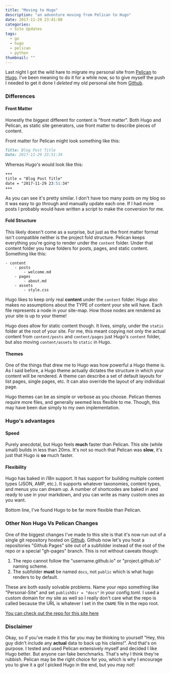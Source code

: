 ```yaml
---
title: "Moving to Hugo"
description: "an adventure moving from Pelican to Hugo"
date: 2017-11-29 23:41:08
categories:
  - Site Updates
tags:
  - go
  - hugo
  - pelican
  - python
thumbnail: ""
---
```


Last night I got the wild hare to migrate my personal site from [Pelican][1] to
[Hugo][2]. I've been meaning to do it for a while now, so to give myself the
push I needed to get it done I _deleted_ my old personal site from [Github][3].

### Differences

#### Front Matter

Honestly the biggest different for content is "front matter". Both Hugo and
Pelican, as static site generators, use front matter to describe pieces of
content.

Front matter for Pelican might look something like this:

```markdown
Title: Blog Post Title
Date: 2017-11-29 23:51:34
```

Whereas Hugo's would look like this:

```markdown
+++
title = "Blog Post Title"
date = "2017-11-29 23:51:34"
+++
```

As you can see it's pretty similar. I don't have too many posts on my blog so
it was easy to go through and manually update each one. If I had more posts
I probably would have written a script to make the conversion for me.

#### Fold Structure

This likely doesn't come as a surprise, but just as the front matter format
isn't compatible neither is the project fold structure. Pelican keeps everything
you're going to render under the `content` folder. Under that content folder you
have folders for posts, pages, and static content. Something like this:

```
- content
    - posts
        - welcome.md
    - pages
        - about.md
    - assets
        - style.css
```

Hugo likes to keep only real **content** under the `content` folder. Hugo also
makes no assumptions about the TYPE of content your site will have. Each file
represents a node in your site-map. How those nodes are rendered as your site
is up to your theme!

Hugo does allow for static content though. It lives, simply, under the `static`
folder at the root of your site. For me, this meant copying not only the actual
content from `content/posts` and `content/pages` just Hugo's `content` folder,
but also moving `content/assets` to `static` in Hugo.

#### Themes

One of the things that drew me to Hugo was how powerful a Hugo theme is. As
I said before, a Hugo theme actually dictates the structure in which your
content will be rendered. A theme can describe a set of default layouts for
list pages, single pages, etc. It can also override the layout of any
individual page.

Hugo themes can be as simple or verbose as you choose. Pelican themes require
more files, and generally seemed less flexible to me. Though, this may have
been due simply to my own implementation.

### Hugo's advantages

#### Speed

Purely anecdotal, but Hugo feels **much** faster than Pelican. This site (while
small) builds in less than 20ms. It's not so much that Pelican was **slow**,
it's just that Hugo is **so** much faster.

#### Flexibility

Hugo has baked in i18n support. It has support for building multiple content
types (JSON, AMP, etc.). It supports whatever taxonomies, content types, and
menus you can dream up. A number of shortcodes are baked in and ready to use in
your markdown, and you can write as many custom ones as you want.

Bottom line, I've found Hugo to be far more flexible than Pelican.

### Other Non Hugo Vs Pelican Changes

One of the biggest changes I've made to this site is that it's now run out of
a single git repository hosted on [Github][3]. Github now let's you host
a repositories "Github Pages" site out of a subfolder instead of the root of
the repo or a special "gh-pages" branch. This is not without caveats though:

1. The repo cannot follow the "username.github.io" or "project.github.io"
   naming scheme.
2. The subfolder **must** be named `docs`, not `public` which is what hugo
   renders to by default.

These are both easily solvable problems. Name your repo something like
"Personal-Site" and set `publishDir = "docs"` in your config.toml. I used
a custom domain for my site as well so I really don't care what the repo is
called because the URL is whatever I set in the `CNAME` file in the repo root.

[You can check out the repo for this site here][4]

### Disclaimer

Okay, so if you've made it this far you may be thinking to yourself "Hey, this
guy didn't include any **actual** data to back up his claims!". And that's on
purpose. I tested and used Pelican extensively myself and decided I like Hugo
better. But anyone can fake benchmarks. That's why I think they're rubbish.
Pelican may be the right choice for you, which is why I encourage you to give
it a go! I picked Hugo in the end, but you may not!

<!-- Links -->

[1]: https://github.com/getpelican/pelican
[2]: https://gohugo.io
[3]: https://github.com
[4]: https://github.com/crowdersoup/PersonalSite
